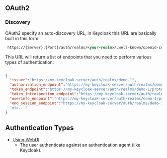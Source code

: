 ## OAuth2 


### Discovery

OAuth2 specify an auto-discovery URL, in Keycloak this URL are basically built in this form:

```xml
 https://{Server}:{Port}/auth/realms/<your-realm>/.well-known/openid-configuration
```
This URL will return a list of endpoints that you need to perform various types of authentication:

```json

{
  "issuer":"https://my-keycloak-server/auth/realms/demo-1",
  "authorization_endpoint":"https://my-keycloak-server/auth/realms/demo-1/protocol/openid-connect/auth",
  "token_endpoint":"https://my-keycloak-server/auth/realms/demo-1/protocol/openid-connect/token",
  "token_introspection_endpoint":"https://my-keycloak-server/auth/realms/demo-1/protocol/openid-connect/token/introspect",
  "userinfo_endpoint":"https://my-keycloak-server/auth/realms/demo-1/protocol/openid-connect/userinfo",
  "end_session_endpoint":"https://my-keycloak-server/auth/realms/demo-1/protocol/openid-connect/logout"
  "etc..."
}
```


## Authentication Types

- [Using WebUI](https://github.com/cesarvr/keycloak/tree/master/web-ui)
    - The user authenticate against an authentication agent (like Keycloak). 
